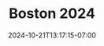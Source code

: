 ---
date: '2024-10-21T13:17:15-07:00'
draft: true
featured: true
title: Boston 2024
description: Photos from my Boston trip.
# type: gallery
categories: ["vacation"]
# featured_image: dummy.jpg
# resources:
#   - src: dummy.jpg
#     title: Brown tabby cat on white stairs by Alexander London
---